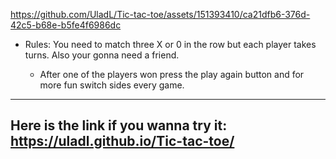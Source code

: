 

https://github.com/UladL/Tic-tac-toe/assets/151393410/ca21dfb6-376d-42c5-b68e-b5fe4f6986dc

- Rules:
  You need to match three X or 0 in the row but each player takes turns. Also your gonna need a friend.

  - After one of the players won press the play again button and for more fun switch sides every game.
---
## Here is the link if you wanna try it: https://uladl.github.io/Tic-tac-toe/
  
